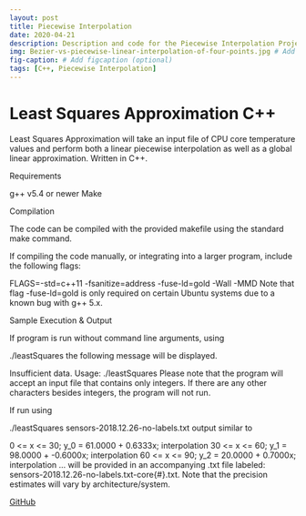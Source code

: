 ```yaml
---
layout: post
title: Piecewise Interpolation
date: 2020-04-21
description: Description and code for the Piecewise Interpolation Project. # Add post description (optional)
img: Bezier-vs-piecewise-linear-interpolation-of-four-points.jpg # Add image post (optional)
fig-caption: # Add figcaption (optional)
tags: [C++, Piecewise Interpolation]
---
```


<h1> Least Squares Approximation C++ </h1>

Least Squares Approximation will take an input file of CPU core temperature values and perform both a linear piecewise interpolation as well as a global linear approximation. Written in C++.

Requirements

g++ v5.4 or newer Make

Compilation

The code can be compiled with the provided makefile using the standard make command.

If compiling the code manually, or integrating into a larger program, include the following flags:

FLAGS=-std=c++11 -fsanitize=address -fuse-ld=gold -Wall -MMD
Note that flag -fuse-ld=gold is only required on certain Ubuntu systems due to a known bug with g++ 5.x.

Sample Execution & Output

If program is run without command line arguments, using

./leastSquares
the following message will be displayed.

Insufficient data.
Usage: ./leastSquares <filename>
Please note that the program will accept an input file that contains only integers. If there are any other characters besides integers, the program will not run.

If run using

./leastSquares sensors-2018.12.26-no-labels.txt
output similar to

0 <= x <= 30; y_0 = 61.0000 + 0.6333x; interpolation
30 <= x <= 60; y_1 = 98.0000 + -0.6000x; interpolation
60 <= x <= 90; y_2 = 20.0000 + 0.7000x; interpolation
...
will be provided in an accompanying .txt file labeled: sensors-2018.12.26-no-labels.txt-core{#}.txt. Note that the precision estimates will vary by architecture/system.

[GitHub][1]

[1]: https://github.com/LightWaveEmpire/Piecewise-Interpolation       "Piecewise-Interpolation"



